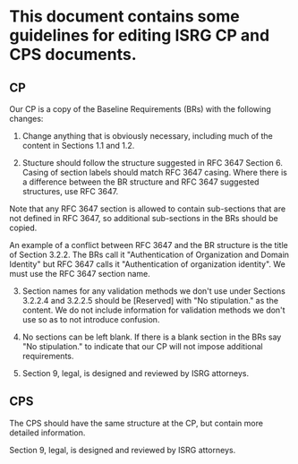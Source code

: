 # This document contains some guidelines for editing ISRG CP and CPS documents.

## CP

Our CP is a copy of the Baseline Requirements (BRs) with the following changes:

1. Change anything that is obviously necessary, including much of the content in Sections 1.1 and 1.2.

2. Stucture should follow the structure suggested in RFC 3647 Section 6. Casing of section labels should match RFC 3647 casing. Where there is a difference between the BR structure and RFC 3647 suggested structures, use RFC 3647.

Note that any RFC 3647 section is allowed to contain sub-sections that are not defined in RFC 3647, so additional sub-sections in the BRs should be copied.

An example of a conflict between RFC 3647 and the BR structure is the title of Section 3.2.2. The BRs call it "Authentication of Organization and Domain Identity" but RFC 3647 calls it "Authentication of organization identity". We must use the RFC 3647 section name.

3. Section names for any validation methods we don't use under Sections 3.2.2.4 and 3.2.2.5 should be [Reserved] with "No stipulation." as the content. We do not include information for validation methods we don't use so as to not introduce confusion.

4. No sections can be left blank. If there is a blank section in the BRs say "No stipulation." to indicate that our CP will not impose additional requirements.

5. Section 9, legal, is designed and reviewed by ISRG attorneys.

## CPS

The CPS should have the same structure at the CP, but contain more detailed information.

Section 9, legal, is designed and reviewed by ISRG attorneys.
